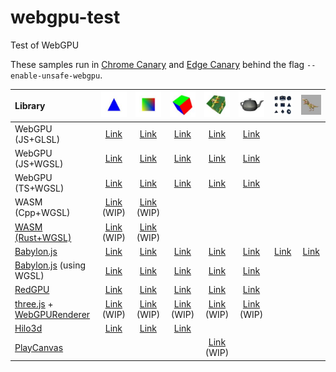 # webgpu-test
Test of WebGPU

These samples run in [Chrome Canary](http://chrome.com/canary) and [Edge Canary](https://www.microsoftedgeinsider.com/en-us/download) behind the flag `--enable-unsafe-webgpu`.

|Library                                                                                                                                                         |![](assets/screenshot/triangle.jpg)                                                          |![](assets/screenshot/square.jpg)                                                             |![](assets/screenshot/cube.jpg)                                                           |![](assets/screenshot/texture.jpg)                                                      |![](assets/screenshot/teapot.jpg)                                                       |![](assets/screenshot/primitive.jpg)                                                |![](assets/screenshot/complex.jpg)                                                  |
|:---------------------------------------------------------------------------------------------------------------------------------------------------------------|:-------------------------------------------------------------------------------------------:|:--------------------------------------------------------------------------------------------:|:----------------------------------------------------------------------------------------:|:--------------------------------------------------------------------------------------:|:---------------------------------------------------------------------------------------:|:----------------------------------------------------------------------------------:|:----------------------------------------------------------------------------------:|
|WebGPU (JS+GLSL)                                                                                                                                                |[Link](https://cx20.github.io/webgpu-test/examples/webgpu_glsl/triangle/index.html)          |[Link](https://cx20.github.io/webgpu-test/examples/webgpu_glsl/square/index.html)             |[Link](https://cx20.github.io/webgpu-test/examples/webgpu_glsl/cube/index.html)           |[Link](https://cx20.github.io/webgpu-test/examples/webgpu_glsl/texture/index.html)      |[Link](https://cx20.github.io/webgpu-test/examples/webgpu_glsl/teapot/index.html)        |                                                                                    |                                                                                    |
|WebGPU (JS+WGSL)                                                                                                                                                |[Link](https://cx20.github.io/webgpu-test/examples/webgpu_wgsl/triangle/index.html)          |[Link](https://cx20.github.io/webgpu-test/examples/webgpu_wgsl/square/index.html)             |[Link](https://cx20.github.io/webgpu-test/examples/webgpu_wgsl/cube/index.html)           |[Link](https://cx20.github.io/webgpu-test/examples/webgpu_wgsl/texture/index.html)      |[Link](https://cx20.github.io/webgpu-test/examples/webgpu_wgsl/teapot/index.html)        |                                                                                    |                                                                                    |
|WebGPU (TS+WGSL)                                                                                                                                                |[Link](https://cx20.github.io/webgpu-test/examples/typescript/triangle/index.html)           |[Link](https://cx20.github.io/webgpu-test/examples/typescript/square/index.html)              |[Link](https://cx20.github.io/webgpu-test/examples/typescript/cube/index.html)            |[Link](https://cx20.github.io/webgpu-test/examples/typescript/texture/index.html)       |[Link](https://cx20.github.io/webgpu-test/examples/typescript/teapot/index.html)         |                                                                                    |                                                                                    |
|WASM (Cpp+WGSL)                                                                                                                                                 |[Link](https://cx20.github.io/webgpu-test/examples/wasm_cpp/triangle/index.html)  (WIP)      |[Link](https://cx20.github.io/webgpu-test/examples/wasm_cpp/square/index.html)  (WIP)         |                                                                                          |                                                                                        |                                                                                         |                                                                                    |                                                                                    |
|[WASM (Rust+WGSL)](https://github.com/gfx-rs/wgpu/tree/trunk/wgpu)                                                                                              |[Link](https://cx20.github.io/webgpu-test/examples/rust/triangle/index.html) (WIP)           |[Link](https://cx20.github.io/webgpu-test/examples/rust/square/index.html) (WIP)              |                                                                                          |                                                                                        |                                                                                         |                                                                                    |                                                                                    |
|[Babylon.js](https://doc.babylonjs.com/setup/support/webGPU)                                                                                                    |[Link](https://cx20.github.io/webgpu-test/examples/babylonjs/triangle/index.html)            |[Link](https://cx20.github.io/webgpu-test/examples/babylonjs/square/index.html)               |[Link](https://cx20.github.io/webgpu-test/examples/babylonjs/cube/index.html)             |[Link](https://cx20.github.io/webgpu-test/examples/babylonjs/texture/index.html)        |[Link](https://cx20.github.io/webgpu-test/examples/babylonjs/teapot/index.html)          |[Link](https://cx20.github.io/webgpu-test/examples/babylonjs/primitive/index.html)  |[Link](https://cx20.github.io/webgpu-test/examples/babylonjs/complex/index.html)    |
|[Babylon.js](https://doc.babylonjs.com/setup/support/webGPU) (using WGSL)                                                                                       |[Link](https://cx20.github.io/webgpu-test/examples/babylonjs_wgsl/triangle/index.html)       |[Link](https://cx20.github.io/webgpu-test/examples/babylonjs_wgsl/square/index.html)          |[Link](https://cx20.github.io/webgpu-test/examples/babylonjs_wgsl/cube/index.html)        |[Link](https://cx20.github.io/webgpu-test/examples/babylonjs_wgsl/texture/index.html)   |[Link](https://cx20.github.io/webgpu-test/examples/babylonjs_wgsl/teapot/index.html)     |                                                                                    |                                                                                    |
|[RedGPU](https://github.com/redcamel/RedGPU)                                                                                                                    |[Link](https://cx20.github.io/webgpu-test/examples/redgpu/triangle/index.html)               |[Link](https://cx20.github.io/webgpu-test/examples/redgpu/square/index.html)                  |[Link](https://cx20.github.io/webgpu-test/examples/redgpu/cube/index.html)                |[Link](https://cx20.github.io/webgpu-test/examples/redgpu/texture/index.html)           |[Link](https://cx20.github.io/webgpu-test/examples/redgpu/teapot/index.html)             |                                                                                    |                                                                                    |
|[three.js](https://github.com/mrdoob/three.js/) + [WebGPURenderer](https://github.com/mrdoob/three.js/blob/dev/examples/jsm/renderers/webgpu/WebGPURenderer.js) |[Link](https://cx20.github.io/webgpu-test/examples/threejs/triangle/index.html) (WIP)        |[Link](https://cx20.github.io/webgpu-test/examples/threejs/square/index.html) (WIP)           |[Link](https://cx20.github.io/webgpu-test/examples/threejs/cube/index.html) (WIP)         |[Link](https://cx20.github.io/webgpu-test/examples/threejs/texture/index.html) (WIP)    |[Link](https://cx20.github.io/webgpu-test/examples/threejs/teapot/index.html) (WIP)      |                                                                                    |                                                                                    |
|[Hilo3d](https://github.com/06wj/WebGPU-Playground)                                                                                                             |[Link](https://cx20.github.io/webgpu-test/examples/hilo3d/triangle/index.html)               |[Link](https://cx20.github.io/webgpu-test/examples/hilo3d/square/index.html)                  |[Link](https://cx20.github.io/webgpu-test/examples/hilo3d/cube/index.html)                |                                                                                        |                                                                                         |                                                                                    |                                                                                    |
|[PlayCanvas](https://github.com/playcanvas/engine/tree/main/examples/webgpu-temp)                                                                               |                                                                                             |                                                                                              |                                                                                          |[Link](https://cx20.github.io/webgpu-test/examples/playcanvas/texture/index.html) (WIP) |                                                                                         |                                                                                    |                                                                                    |
